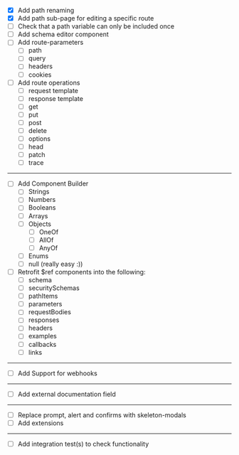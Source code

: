 - [x] Add path renaming
- [x] Add path sub-page for editing a specific route
- [ ] Check that a path variable can only be included once
- [ ] Add schema editor component
- [ ] Add route-parameters
  - [ ] path
  - [ ] query
  - [ ] headers
  - [ ] cookies
- [ ] Add route operations
  - [ ] request template
  - [ ] response template
  - [ ] get
  - [ ] put
  - [ ] post
  - [ ] delete
  - [ ] options
  - [ ] head
  - [ ] patch
  - [ ] trace

---

- [ ] Add Component Builder
  - [ ] Strings
  - [ ] Numbers
  - [ ] Booleans
  - [ ] Arrays
  - [ ] Objects
    - [ ] OneOf
    - [ ] AllOf
    - [ ] AnyOf
  - [ ] Enums
  - [ ] null (really easy :))
- [ ] Retrofit $ref components into the following:
  - [ ] schema
  - [ ] securitySchemas
  - [ ] pathItems
  - [ ] parameters
  - [ ] requestBodies
  - [ ] responses
  - [ ] headers
  - [ ] examples
  - [ ] callbacks
  - [ ] links

---

- [ ] Add Support for webhooks

---

- [ ] Add external documentation field

---

- [ ] Replace prompt, alert and confirms with skeleton-modals
- [ ] Add extensions

---

- [ ] Add integration test(s) to check functionality
